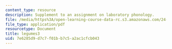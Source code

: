 ```yaml
---
content_type: resource
description: Supplement to an assignment on laboratory phonology.
file: /media/https%3A/open-learning-course-data-rc.s3.amazonaws.com/24-910-topics-in-linguistic-theory-laboratory-phonology-spring-2007/7e6285d9d7c7f01bb7c5a2ac1cfcb043_legumes3.pdf
file_type: application/pdf
resourcetype: Document
title: legumes3
uid: 7e6285d9-d7c7-f01b-b7c5-a2ac1cfcb043
---
```


